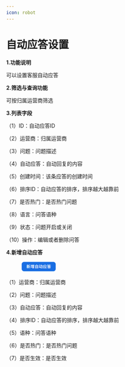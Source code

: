 ```yaml
---
icon: robot
---
```


# 自动应答设置

**1.功能说明**

可以设置客服自动应答

**2.筛选与查询功能**

可按归属运营商筛选

**3.列表字段**

（1）ID：自动应答ID

（2）运营商：归属运营商

（3）问题：问题描述

（4）自动应答：自动回复的内容

（5）创建时间：该条应答的创建时间

（6）排序ID：自动应答的排序，排序越大越靠前

（7）是否热门：是否热门问题

（8）语言：问答语种

（9）状态：问题开启或关闭

（10）操作：编辑或者删除问答

**4.新增自动应答**

<div align="left"><figure><img src="../../.gitbook/assets/image (105).png" alt="" width="96"><figcaption></figcaption></figure></div>

（1）运营商：归属运营商

（2）问题：问题描述

（3）自动应答：自动回复的内容

（4）排序ID：自动应答的排序，排序越大越靠前

（5）语种：问答语种

（6）是否热门：是否热门问题

（7）是否生效：是否生效
